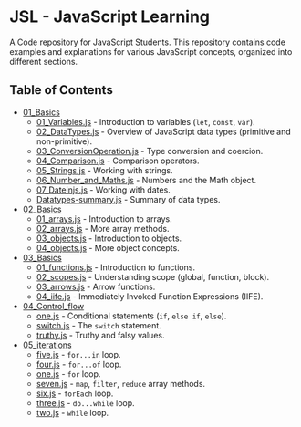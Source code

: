 # JSL - JavaScript Learning

A Code repository for JavaScript Students. This repository contains code examples and explanations for various JavaScript concepts, organized into different sections.

## Table of Contents

- [01_Basics](./01_Basics/)
  - [01_Variables.js](./01_Basics/01_Variables.js) - Introduction to variables (`let`, `const`, `var`).
  - [02_DataTypes.js](./01_Basics/02_DataTypes.js) - Overview of JavaScript data types (primitive and non-primitive).
  - [03_ConversionOperation.js](./01_Basics/03_ConversionOperation.js) - Type conversion and coercion.
  - [04_Comparison.js](./01_Basics/04_Comparison.js) - Comparison operators.
  - [05_Strings.js](./01_Basics/05_Strings.js) - Working with strings.
  - [06_Number_and_Maths.js](./01_Basics/06_Number_and_Maths.js) - Numbers and the Math object.
  - [07_Dateinjs.js](./01_Basics/07_Dateinjs.js) - Working with dates.
  - [Datatypes-summary.js](./01_Basics/Datatypes-summary.js) - Summary of data types.
- [02_Basics](./02_Basics/)
  - [01_arrays.js](./02_Basics/01_arrays.js) - Introduction to arrays.
  - [02_arrays.js](./02_Basics/02_arrays.js) - More array methods.
  - [03_objects.js](./02_Basics/03_objects.js) - Introduction to objects.
  - [04_objects.js](./02_Basics/04_objects.js) - More object concepts.
- [03_Basics](./03_Basics/)
  - [01_functions.js](./03_Basics/01_functions.js) - Introduction to functions.
  - [02_scopes.js](./03_Basics/02_scopes.js) - Understanding scope (global, function, block).
  - [03_arrows.js](./03_Basics/03_arrows.js) - Arrow functions.
  - [04_iife.js](./03_Basics/04_iife.js) - Immediately Invoked Function Expressions (IIFE).
- [04_Control_flow](./04_Control_flow/)
  - [one.js](./04_Control_flow/one.js) - Conditional statements (`if`, `else if`, `else`).
  - [switch.js](./04_Control_flow/switch.js) - The `switch` statement.
  - [truthy.js](./04_Control_flow/truthy.js) - Truthy and falsy values.
- [05_iterations](./05_iterations/)
  - [five.js](./05_iterations/five.js) - `for...in` loop.
  - [four.js](./05_iterations/four.js) - `for...of` loop.
  - [one.js](./05_iterations/one.js) - `for` loop.
  - [seven.js](./05_iterations/seven.js) - `map`, `filter`, `reduce` array methods.
  - [six.js](./05_iterations/six.js) - `forEach` loop.
  - [three.js](./05_iterations/three.js) - `do...while` loop.
  - [two.js](./05_iterations/two.js) - `while` loop.
